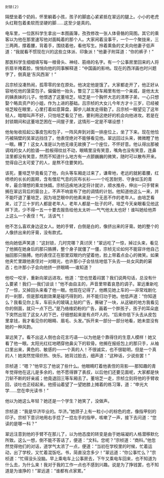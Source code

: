    封锁(2) 

   隔壁坐着个奶妈，怀里躺着小孩，孩子的脚底心紧紧抵在翠远的腿上。小小的老虎头红鞋包着柔软而坚硬的脚……这至少是真的。

   电车里，一位医科学生拿出一本图画簿，孜孜修改一张人体骨骼的简图。其它的乘客以为他在那里速写他对面盹着的那个人。大家闲着没事干，一个一个聚拢来，三三两两，撑着腰，背着手，围绕着他，看他写生。拎着熏鱼的丈夫向他妻子低声道：“我就看不惯现在兴的这些立体派、印象派！”他妻子附耳道：“你的裤子！”

   那医科学生细细填写每一根骨头、神经、筋络的名字。有一个公事房里回来的人将折扇半掩着脸，悄悄向他的同事解释道：“中国画的影响。现在的西洋画也时兴题字了，倒真是‘东风西渐’！”

   吕宗桢没凑热闹，孤零零的坐在原处。他决定他是饿了。大家都走开了，他正好从容地吃他的菠菜包子。偏偏他一抬头，瞥见了三等车厢里有他一个亲戚，是他太太的姨表妹的儿子。他恨透了这董培芝。培芝是一个胸怀大志的清寒子弟，一心只想娶个略具资产的小姐，作为上进的基础。吕宗桢的大女儿今年方才十三岁，已经被培芝睃在眼里，心里打着如意算盘，脚步儿越发走得勤了。吕宗桢一眼望见了这年轻人，暗暗叫声不好，只怕培芝看见了他，要利用这绝好的机会向他进攻。若是在封锁期间和这董培芝困在一间屋子里，这情形一定是不堪设想！

   他匆匆收拾起公事皮包和包子，一阵风奔到对面一排座位上，坐了下来。现在他恰巧被隔壁的吴翠远挡住了，他表侄绝对不能够看见他。翠远回过头来，微微瞪了他一眼。糟了！这女人准是以为他无缘无故换了一个座位，不怀好意。他认得出那被调戏的女人的脸谱──脸板得纹丝不动，眼睛里没有笑意，嘴角也没有笑意，连鼻洼里都没有笑意，然而不知道什么地方有一点颤巍巍的微笑，随时可以散布开来。觉得自己太可爱了的人，是熬不住要笑的。

   该死，董培芝毕竟看见了他，向头等车厢走过来了，谦卑地，老远的就躬着腰，红喷喷的长长的面颊，含有僧尼气息的灰布长衫──一个吃苦耐劳、守身如玉的青年，最合理想的乘龙快婿。宗桢迅疾地决定将计就计，顺水推舟，伸出一只手臂来搁在翠远背后的窗台上，不声不响宣布了他的调情的计划。他知道他这么一来，并不能吓退了董培芝，因为培芝眼中的他素来是一个无恶不作的老年人。由培芝看来，过了三十岁的人都是老年人，老年人都是一肚子的坏。培芝今天亲眼看见他这样下流，少不得一五一十要去报告给他太太听──气气他太太也好！谁叫她给他弄上这么一个表侄！气，活该气！

   他不怎么喜欢身边这女人。她的手臂，白倒是白的，像挤出来的牙膏。她的整个的人像挤出来的牙膏，没有款式。

   他向她低声笑道：“这封锁，几时完哪？真讨厌！”翠远吃了一惊，掉过头来，看见了他搁在她身后的那只胳膊，整个身子就僵了一僵，宗桢无论如何不能容许他自己抽回那只胳膊。他的表侄正在那里双眼灼灼望着他，脸上带着点会心的微笑。如果他夹忙里跟他表侄对一对眼光，也许那小子会怯怯地低下头去──处女风韵的窘态；也许那小子会向他挤一挤眼睛──谁知道？

   他咬一咬牙，重新向翠远进攻。他道：“您也觉着闷罢？我们说两句话，总没有什么要紧！我们──我们谈谈！”他不由自主的，声音里带着哀恳的调子。翠远重新吃了一惊，又掉回头来看了他一眼。他现在记得了，他瞧见她上车的──非常戏剧化的一剎那，但是那戏剧效果是碰巧得到的，并不能归功于她。他低声道：“你知道么？我看见你上车，车前头的玻璃上贴的广告，撕破了一块，从这破的地方我看见你的侧面，就只一点下巴。”是乃络维奶粉的广告，画着一个胖孩子，孩子的耳朵底下突然出现了这女人的下巴，仔细想起来是有点吓人的。“后来你低下头去从皮包里拿钱，我才看见你的眼睛、眉毛、头发。”拆开来一部分一部分地看，她未尝没有她的一种风韵。

   翠远笑了。看不出这人倒也会花言巧语──以为他是个靠得住的生意人模样！她又看了他一眼。太阳光红红地晒穿他鼻尖下的软骨。他搁在报纸包上的那只手，从袖口里出来，黄色的、敏感的──一个真的人！不很诚实，也不很聪明，但是一个真的人！她突然觉得炽热、快乐。她背过脸去，细声道：“这种话，少说些罢！”

   宗桢道：“嗯？”他早忘了他说了些什么。他眼睛盯着他表侄的背影──那知趣的青年觉得他在这儿是多余的，他不愿得罪了表叔，以后他们还要见面呢，大家都是快刀斩不断的好亲戚；他竟退回三等车厢去了。董培芝一走，宗桢立刻将他的手臂收回，谈吐也正经起来。他搭讪着望了一望她膝上摊着的练习簿，道：“申光大学……您在申光读书！”

   他以为她这么年轻？她还是一个学生？她笑了，没做声。

   宗桢道：“我是华济毕业的。华济。”她颈子上有一粒小小的棕色的痣，像指甲刻的印子。宗桢下意识地用右手捻了一捻左手的指甲，咳嗽了一声，接下去问道：“您读的是哪一科？”

   翠远注意到他的手臂不在那儿了，以为他态度的转变是由于她端凝的人格潜移默化所致。这么一想，倒不能不答话了，便道：“文科。您呢？”宗桢道：“商科。”他忽然觉得他们的对话，道学气太浓了一点，便道：“当初在学校里的时候，忙着运动，出了学校，又忙着混饭吃。书，简直没念多少！”翠远道：“你公事忙么？”宗桢道：“忙得没头没脑。早上乘电车上公事房去，下午又乘电车回来，也不知道为什么去，为什么来！我对于我的工作一点也不感到兴趣。说是为了挣钱罢，也不知道是为谁挣的！”翠远道：“谁都有点家累。”

